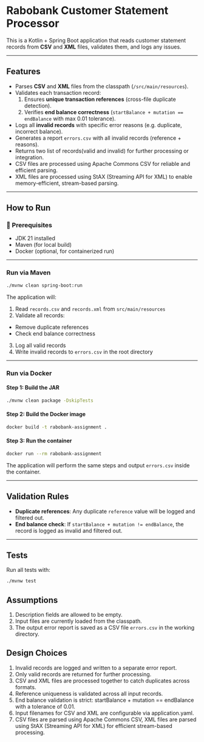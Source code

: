 # Rabobank Customer Statement Processor

This is a Kotlin + Spring Boot application that reads customer statement records from **CSV** and **XML** files, validates them, and logs any issues.

---

## Features

- Parses **CSV** and **XML** files from the classpath (`/src/main/resources`).
- Validates each transaction record:
  1. Ensures **unique transaction references** (cross-file duplicate detection).
  2. Verifies **end balance correctness** (`startBalance + mutation == endBalance` with max 0.01 tolerance).
- Logs all **invalid records** with specific error reasons (e.g. duplicate, incorrect balance).
- Generates a report `errors.csv` with all invalid records (reference + reasons).
- Returns two list of records(valid and invalid) for further processing or integration.
- CSV files are processed using Apache Commons CSV for reliable and efficient parsing.
- XML files are processed using StAX (Streaming API for XML) to enable memory-efficient, stream-based parsing.

---

## How to Run

### 🔧 Prerequisites
- JDK 21 installed
- Maven (for local build)
- Docker (optional, for containerized run)

---

### Run via Maven

```bash
./mvnw clean spring-boot:run
```

The application will:

1. Read `records.csv` and `records.xml` from `src/main/resources`
2. Validate all records:
  - Remove duplicate references
  - Check end balance correctness
3. Log all valid records
4. Write invalid records to `errors.csv` in the root directory

---

### Run via Docker

#### Step 1: Build the JAR

```bash
./mvnw clean package -DskipTests
```

#### Step 2: Build the Docker image

```bash
docker build -t rabobank-assignment .
```

#### Step 3: Run the container

```bash
docker run --rm rabobank-assignment
```

The application will perform the same steps and output `errors.csv` inside the container.

---

## Validation Rules
- **Duplicate references**: Any duplicate `reference` value will be logged and filtered out.
- **End balance check**: If `startBalance + mutation != endBalance`, the record is logged as invalid and filtered out.

---

## Tests

Run all tests with:
```bash
./mvnw test
```

## Assumptions
1. Description fields are allowed to be empty.
2. Input files are currently loaded from the classpath.
3. The output error report is saved as a CSV file `errors.csv` in the working directory.

## Design Choices
1. Invalid records are logged and written to a separate error report.
2. Only valid records are returned for further processing.
3. CSV and XML files are processed together to catch duplicates across formats.
4. Reference uniqueness is validated across all input records.
5. End balance validation is strict: startBalance + mutation == endBalance with a tolerance of 0.01.
6. Input filenames for CSV and XML are configurable via application.yaml.
7. CSV files are parsed using Apache Commons CSV, XML files are parsed using StAX (Streaming API for XML) for efficient stream-based processing.